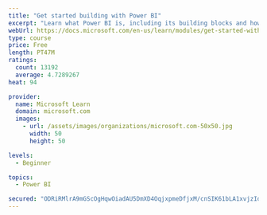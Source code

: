 ```yaml
---
title: "Get started building with Power BI"
excerpt: "Learn what Power BI is, including its building blocks and how they work together."
webUrl: https://docs.microsoft.com/en-us/learn/modules/get-started-with-power-bi/
type: course
price: Free
length: PT47M
ratings:
  count: 13192
  average: 4.7289267
heat: 94

provider:
  name: Microsoft Learn
  domain: microsoft.com
  images:
    - url: /assets/images/organizations/microsoft.com-50x50.jpg
      width: 50
      height: 50

levels:
  - Beginner

topics:
  - Power BI

secured: "ODRiRMlrA9mGScOgHqwOiadAU5DmXD4OqjxpmeDfjxM/cnSIK61bLA1xvjzIdTZ2yd/4DPqIQLs7fOm1s35dxP1h7G29rO7YpU/gyM5YygnrbLmG81gXRAz+3PPGdt6b3MrJOyCzEQjl2soJ6GeWcrdoRtHPekQs5NFBDaqeSa/Rp9LhZnGBCudssUge2XDKcaEFEXv7gGyo3v7nE5rKGS13AMeAS6lnAGa9c0XX+z+vorEf/tjXO+ci5Dgva8hzyqpF/DK19wIiSU8VblVkO7uoIyN/40Uv7GxOm3pbd9DWoCm5gDMWxIIt2cQuuzvdsIW6QNemC73YTdIVZ7MPGPV8QSZBDZlKp0LxWeqNojEeFZRKUKGMvysaqBsT7z0um+3bqxU7n8vr4KoZAy/fiA==;gSXuZds6IGY1KG9QTwfd7w=="
---
```


